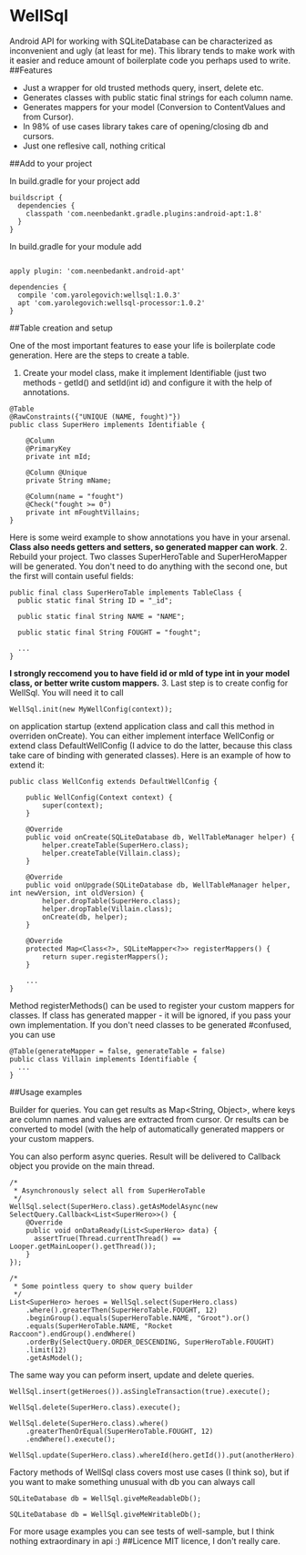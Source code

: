 # WellSql
Android API for working with SQLiteDatabase can be characterized as inconvenient and ugly (at least for me). This library tends to make work with it easier and reduce amount of boilerplate code you perhaps used to write. 
##Features
* Just a wrapper for old trusted methods query, insert, delete etc.
* Generates classes with public static final strings for each column name.
* Generates mappers for your model (Conversion to ContentValues and from Cursor).
* In 98% of use cases library takes care of opening/closing db and cursors.
* Just one reflesive call, nothing critical

##Add to your project

In build.gradle for your project add 
```
buildscript {
  dependencies {
    classpath 'com.neenbedankt.gradle.plugins:android-apt:1.8'
  }
}

```
In build.gradle for your module add

```

apply plugin: 'com.neenbedankt.android-apt'

dependencies {
  compile 'com.yarolegovich:wellsql:1.0.3'
  apt 'com.yarolegovich:wellsql-processor:1.0.2'
}

```
##Table creation and setup

One of the most important features to ease your life is boilerplate code generation. Here are the steps to create a table.
1. Create your model class, make it implement Identifiable (just two methods - getId() and setId(int id) and configure it with the help of annotations.

```
@Table
@RawConstraints({"UNIQUE (NAME, fought)"})
public class SuperHero implements Identifiable {

    @Column
    @PrimaryKey
    private int mId;

    @Column @Unique
    private String mName;

    @Column(name = "fought")
    @Check("fought >= 0")
    private int mFoughtVillains;
}
```
Here is some weird example to show annotations you have in your arsenal. **Class also needs getters and setters, so generated mapper can work**. 
2. Rebuild your project. Two classes SuperHeroTable and SuperHeroMapper will be generated. You don't need to do anything with the second one, but the first will contain useful fields:

```
public final class SuperHeroTable implements TableClass {
  public static final String ID = "_id";

  public static final String NAME = "NAME";

  public static final String FOUGHT = "fought";
  
  ...
}
```
**I strongly reccomend you to have field id or mId of type int in your model class, or better write custom mappers.**
3. Last step is to create config for WellSql. You will need it to call
```
WellSql.init(new MyWellConfig(context)); 
```
on application startup (extend application class and call this method in overriden onCreate). You can either implement interface WellConfig or extend class DefaultWellConfig (I advice to do the latter, because this class take care of binding with generated classes). Here is an example of how to extend it:

```
public class WellConfig extends DefaultWellConfig {

    public WellConfig(Context context) {
        super(context);
    }

    @Override
    public void onCreate(SQLiteDatabase db, WellTableManager helper) {
        helper.createTable(SuperHero.class);
        helper.createTable(Villain.class);
    }

    @Override
    public void onUpgrade(SQLiteDatabase db, WellTableManager helper, int newVersion, int oldVersion) {
        helper.dropTable(SuperHero.class);
        helper.dropTable(Villain.class);
        onCreate(db, helper);
    }

    @Override
    protected Map<Class<?>, SQLiteMapper<?>> registerMappers() {
        return super.registerMappers();
    }
    
    ...
}
```
Method registerMethods() can be used to register your custom mappers for classes. If class has generated mapper - it will be ignored, if you pass your own implementation.
If you don't need classes to be generated #confused, you can use 

```
@Table(generateMapper = false, generateTable = false)
public class Villain implements Identifiable {
  ...
}
```

##Usage examples

Builder for queries. You can get results as Map<String, Object>, where keys are column names and values are extracted from cursor. Or results can be converted to model (with the help of automatically generated mappers or your custom mappers.

You can also perform async queries. Result will be delivered to Callback object you provide on the main thread. 

```
/*
 * Asynchronously select all from SuperHeroTable
 */
WellSql.select(SuperHero.class).getAsModelAsync(new SelectQuery.Callback<List<SuperHero>>() {
    @Override
    public void onDataReady(List<SuperHero> data) {
      assertTrue(Thread.currentThread() == Looper.getMainLooper().getThread());
    }
});

/*
 * Some pointless query to show query builder
 */
List<SuperHero> heroes = WellSql.select(SuperHero.class)
    .where().greaterThen(SuperHeroTable.FOUGHT, 12)
    .beginGroup().equals(SuperHeroTable.NAME, "Groot").or()
    .equals(SuperHeroTable.NAME, "Rocket Raccoon").endGroup().endWhere()
    .orderBy(SelectQuery.ORDER_DESCENDING, SuperHeroTable.FOUGHT)
    .limit(12)
    .getAsModel();
```
The same way you can peform insert, update and delete queries.

```
WellSql.insert(getHeroes()).asSingleTransaction(true).execute();

WellSql.delete(SuperHero.class).execute();

WellSql.delete(SuperHero.class).where()
    .greaterThenOrEqual(SuperHeroTable.FOUGHT, 12)
    .endWhere().execute();

WellSql.update(SuperHero.class).whereId(hero.getId()).put(anotherHero).execute();
```
Factory methods of WellSql class covers most use cases (I think so), but if you want to make something unusual with db you can always call

```
SQLiteDatabase db = WellSql.giveMeReadableDb();

SQLiteDatabase db = WellSql.giveMeWritableDb();
```
For more usage examples you can see tests of well-sample, but I think nothing extraordinary in api :)
##Licence
MIT licence, I don't really care. 
